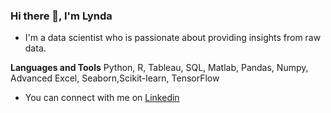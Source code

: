 ### Hi there 👋, I'm Lynda

- I'm a data scientist who is passionate about providing insights from raw data.

**Languages and Tools** 
Python, R, Tableau, SQL, Matlab, Pandas, Numpy, Advanced Excel, Seaborn,Scikit-learn, TensorFlow

- You can connect with me on <a href="https://www.linkedin.com/in/lynda-wainaina/">Linkedin</a>
